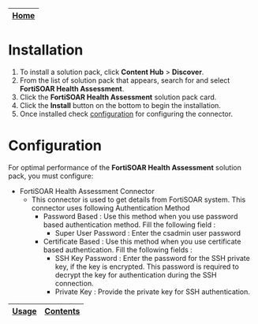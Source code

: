 | [Home](../README.md) |
|----------------------|
# Installation

1. To install a solution pack, click **Content Hub** > **Discover**.   
2. From the list of solution pack that appears, search for and select **FortiSOAR Health Assessment**.    
3. Click the **FortiSOAR Health Assessment** solution pack card.   
4. Click the **Install** button on the bottom to begin the installation.
5. Once installed check [configuration](#configuration) for configuring the connector.


# Configuration

For optimal performance of the **FortiSOAR Health Assessment** solution pack, you must configure:

- FortiSOAR Health Assessment Connector
    - This connector is used to get details from  FortiSOAR system. This connector uses following Authentication Method
        - Password Based : Use this method when you use password based authentication method. Fill the following field : 
            - Super User Password : Enter the csadmin user password
        - Certificate Based : Use this method when you use certificate based authentication. Fill the following fields :
            - SSH Key Password : Enter the password for the SSH private key, if the key is encrypted. This password is required to decrypt the key for authentication during the SSH connection.
            - Private Key : Provide the private key for SSH authentication.



| [Usage](./usage.md) | [Contents](./contents.md) |
|---------------------|---------------------------|